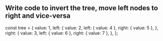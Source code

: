 ## Write code to invert the tree, move left nodes to right and vice-versa

const tree = {
  value: 1,
  left: {
    value: 2,
    left: { value: 4 },
    right: { value: 5 },
  },
  right: {
    value: 3,
    left: { value: 6 },
    right: { value: 7 },
  },
};

